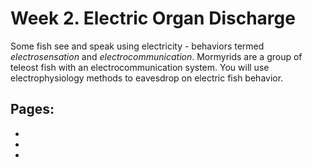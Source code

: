 # Week 2. Electric Organ Discharge

Some fish see and speak using electricity - behaviors termed *electrosensation* and *electrocommunication*. Mormyrids are a group of teleost fish with an electrocommunication system. You will use electrophysiology methods to eavesdrop on electric fish behavior.

## Pages:
- [](../eod/Lab-Manual_eod.md)
- [](../eod/Data-Explorer_eod.ipynb)
- [](../eod/Responses_eod.ipynb)

